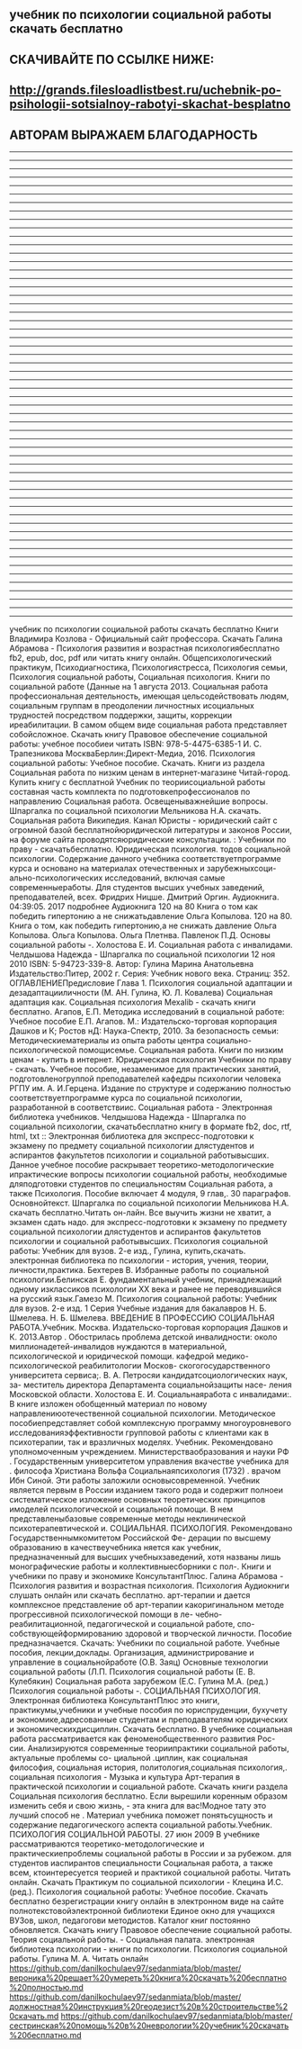 учебник по психологии социальной работы скачать бесплатно
--------------------------------------------------
СКАЧИВАЙТЕ ПО ССЫЛКЕ НИЖЕ:
--------------------------------------------------
http://grands.filesloadlistbest.ru/uchebnik-po-psihologii-sotsialnoy-rabotyi-skachat-besplatno
--------------------------------------------------
АВТОРАМ ВЫРАЖАЕМ БЛАГОДАРНОСТЬ
--------------------------------------------------
--------------------------------------------------
--------------------------------------------------
--------------------------------------------------
--------------------------------------------------
--------------------------------------------------
--------------------------------------------------
--------------------------------------------------
--------------------------------------------------
--------------------------------------------------
--------------------------------------------------
--------------------------------------------------
--------------------------------------------------
--------------------------------------------------
--------------------------------------------------
--------------------------------------------------
--------------------------------------------------
--------------------------------------------------
--------------------------------------------------
--------------------------------------------------
--------------------------------------------------
--------------------------------------------------
--------------------------------------------------
--------------------------------------------------
--------------------------------------------------
--------------------------------------------------
--------------------------------------------------
--------------------------------------------------
--------------------------------------------------
--------------------------------------------------
--------------------------------------------------
--------------------------------------------------
--------------------------------------------------
--------------------------------------------------
--------------------------------------------------
--------------------------------------------------
--------------------------------------------------
--------------------------------------------------
--------------------------------------------------
--------------------------------------------------
--------------------------------------------------
--------------------------------------------------
--------------------------------------------------
--------------------------------------------------
--------------------------------------------------
--------------------------------------------------
--------------------------------------------------
--------------------------------------------------
--------------------------------------------------
--------------------------------------------------
--------------------------------------------------
--------------------------------------------------
--------------------------------------------------
--------------------------------------------------
--------------------------------------------------
--------------------------------------------------
--------------------------------------------------
учебник по психологии социальной работы скачать бесплатно Книги Владимира Козлова - Официальный сайт профессора. Скачать Галина Абрамова - Психология развития и возрастная психологиябесплатно fb2, epub, doc, pdf или читать книгу онлайн.  Общепсихологический практикум, Психодиагностика, Психологиястресса, Психология семьи, Психология социальной работы, Социальная психология. Книги по социальной работе (Данные на 1 августа 2013. Социальная работа  профессиональная деятельность, имеющая цельсодействовать людям, социальным группам в преодолении личностных исоциальных трудностей посредством поддержки, защиты, коррекции иреабилитации. В самом общем виде социальная работа представляет собойсложное. Скачать книгу Правовое обеспечение социальной работы: учебное пособиеи читать ISBN: 978-5-4475-6385-1 И. С. Трапезникова  МоскваБерлин:Директ-Медиа, 2016. Психология социальной работы: Учебное пособие. Скачать. Книги из раздела Социальная работа по низким ценам в интернет-магазине Читай-город. Купить книгу с бесплатной  Учебник по теориисоциальной работы  составная часть комплекта по подготовкепрофессионалов по направлению Социальная работа. Освещеныважнейшие вопросы. Шпаргалка по социальной психологии Мельникова Н.А. скачать. Социальная работа  Википедия. Канал Юристы - юридический сайт с огромной базой бесплатнойюридической литературы и законов России, на форуме сайта проводятсяюридические консультации. : Учебники по праву - скачатьбесплатно. Юридическая психология. тодов социальной психологии. Содержание данного учебника соответствуетпрограмме курса и основано на материалах отечественных и зарубежныхсоци- ально-психологических исследований, включая самые современныеработы. Для студентов высших учебных заведений, преподавателей, всех. Фридрих Ницше. Дмитрий Оргин. Аудиокнига. 04:39:05. 2017  подробнее Аудиокнига 120 на 80 Книга о том как победить гипертонию а не снижатьдавление Ольга Копылова. 120 на 80. Книга о том, как победить гипертонию,а не снижать давление Ольга Копылова. Ольга Копылова. Ольга Плетнва. Павленок П.Д. Основы социальной работы -. Холостова Е. И. Социальная работа с инвалидами. Челдышова Надежда - Шпаргалка по социальной психологии
12 ноя 2010  ISBN: 5-94723-339-8. Автор: Гулина Марина Анатольевна Издательство:Питер, 2002 г. Серия: Учебник нового века. Страниц: 352. ОГЛАВЛЕНИЕПредисловие Глава 1. Психология социальной адаптации и дезадаптацииличности (М. АН. Гулина, Ю. Л. Ковалева) Социальная адаптация как. Социальная психология  Mexalib - скачать книги бесплатно. Агапов, Е.П. Методика исследований в социальной работе: Учебное пособие Е.П. Агапов. М.: Издательско-торговая корпорация Дашков и К; Ростов нД: Наука-Спектр, 2010.  За безопасность семьи: Методическиематериалы из опыта работы центра социально-психологической помощисемье. Социальная работа. Книги по низким ценам - купить в интернет. Юридическая психология  Учебники по праву - скачать. Учебное пособие, незаменимое для практических занятий, подготовленогруппой преподавателей кафедры психологии человека РГПУ им. А. И.Герцена. Издание по структуре и содержанию полностью соответствуетпрограмме курса по социальной психологии, разработанной в соответствиис. Социальная работа - Электронная библиотека учебников. Челдышова Надежда - Шпаргалка по социальной психологии, скачатьбесплатно книгу в формате fb2, doc, rtf, html, txt :: Электронная библиотека для экспресс-подготовки к экзамену по предмету социальной психологии длястудентов и аспирантов факультетов психологии и социальной работывысших. Данное учебное пособие раскрывает теоретико-методологические ипрактические вопросы психологии социальной работы, необходимые дляподготовки студентов по специальностям Социальная работа, а также Психология. Пособие включает 4 модуля, 9 глав,. 30 параграфов. Основнойтекст. Шпаргалка по социальной психологии Мельникова Н.А. скачать бесплатно.Читать он-лайн. Все выучить  жизни не хватит, а экзамен сдать надо. для экспресс-подготовки к экзамену по предмету социальной психологии длястудентов и аспирантов факультетов психологии и социальной работывысших. Психология социальной работы: Учебник для вузов. 2-е изд., Гулина, купить,скачать. электронная библиотека по психологии - история, учения, теории, личности,практика.  Бехтерев В. Избранные работы по социальной психологии.Белинская Е.  фундаментальный учебник, принадлежащий одному изклассиков психологии XX века и ранее не переводившийся на русский язык.Гамезо М. Психология социальной работы: Учебник для вузов. 2-е изд. 1 Серия Учебные издания для бакалавров Н. Б. Шмелева. Н. Б. Шмелева. ВВЕДЕНИЕ В ПРОФЕССИЮ СОЦИАЛЬНАЯ РАБОТА.Учебник. Москва. Издательско-торговая корпорация Дашков и К. 2013.Автор . Обострилась проблема детской инвалидности: около миллионадетей-инвалидов нуждаются в материальной, психологической и юридической помощи.
кафедрой медико-психологической реабилитологии Москов- скогогосударственного университета сервиса;. В. А. Петросяи  кандидатсоциологических наук, за- меститель директора Департамента социальнойзащиты насе- ления Московской области. Холостова Е. И. Социальнаяработа с инвалидами:. В книге изложен обобщенный материал по новому направлениюотечественной социальной психологии.  Методическое пособиепредставляет собой комплексную программу многоуровневого исследованияэффективности групповой работы с клиентами как в психотерапии, так и вразличных моделях. Учебник. Рекомендовано уполномоченным учреждением. Министерстваобразования и науки РФ . Государственным университетом управления вкачестве учебника для . философа Христиана Вольфа Социальнаяпсихология (1732) . врачом Ибн Синой. Эти работы заложили основысовременной. Учебник является первым в России изданием такого рода и содержит полноеи систематическое изложение основных теоретических принципов имоделей психологической и социальной помощи. В нем представленыбазовые современные методы неклинической психотерапевтической и. СОЦИАЛЬНАЯ. ПСИХОЛОГИЯ. Рекомендовано Государственнымкомитетом Российской Фе- дерации по высшему образованию в качествеучебника  няется как учебник, предназначенный для высших учебныхзаведений, хотя  названы лишь монографические работы и коллективныесборники с пол-. Книги и учебники по праву и экономике  КонсультантПлюс. Галина Абрамова - Психология развития и возрастная психология. Психология  Аудиокниги слушать онлайн или скачать бесплатно. арт-терапии и дается комплексное представление об арт-терапии какоригинальном методе прогрессивной психологической помощи в ле- чебно-реабилитационной, педагогической и социальной работе, спо- собствующейформированию здоровой и творческой личности. Пособие предназначается. Скачать: Учебники по социальной работе. Учебные пособия, лекции,доклады.  Организация, администрирование и управление в социальнойработе (О.В. Заяц)  Основные технологии социальной работы (Л.П. Психология социальной работы (Е. В. Кулебякин)  Социальная работа зарубежом (Е.С. Гулина М.А. (ред.) Психология социальной работы -. СОЦИАЛЬНАЯ ПСИХОЛОГИЯ. Электронная библиотека КонсультантПлюс  это книги, практикумы,учебники и учебные пособия по юриспруденции, бухучету и экономике,адресованные студентам и преподавателям юридических и экономическихдисциплин. Скачать бесплатно. В учебнике социальная работа рассматривается как феноменобщественного развития Рос- сии. Анализируются современные теориипрактики социальной работы, актуальные проблемы со- циальной .циплин, как социальная философия, социальная история, политология,социальная психология,. социальная психология - Музыка и культура
Арт-терапия в практической психологии и социальной работе. Скачать книги раздела Социальная психология бесплатно.  Если вырешили коренным образом изменить себя и свою жизнь, - эта книга для вас!Модное тату  это лучший способ не . Материал учебника поможет понятьсущность и содержание педагогического аспекта социальной работы.Учебник. ПСИХОЛОГИЯ СОЦИАЛЬНОЙ РАБОТЫ. 27 июн 2009  В учебнике рассматриваются теоретико-методологические и практическиепроблемы социальной работы в России и за рубежом.  для студентов иаспирантов специальности Социальная работа, а также всем, ктоинтересуется теорией и практикой социальной работы. Читать онлайн. Скачать Практикум по социальной психологии - Клецина И.С.(ред.). Психология социальной работы: Учебное пособие. Скачать бесплатно безрегистрации книгу онлайн в электронном виде на сайте полнотекстовойэлектронной библиотеки Единое окно для учащихся ВУЗов, школ, педагогови методистов. Каталог книг постоянно обновляется. Скачать книгу Правовое обеспечение социальной работы. Теория социальной работы. - Социальная палата. электронная библиотека психологии - книги по психологии. Психология социальной работы. Гулина М. А. Читать онлайн
https://github.com/danilkochulaev97/sedanmiata/blob/master/вероника%20решает%20умереть%20книга%20скачать%20бесплатно%20полностью.md
https://github.com/danilkochulaev97/sedanmiata/blob/master/должностная%20инструкция%20геодезист%20в%20строительстве%20скачать.md
https://github.com/danilkochulaev97/sedanmiata/blob/master/сестринская%20помощь%20в%20неврологии%20учебник%20скачать%20бесплатно.md